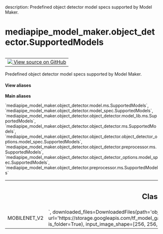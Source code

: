 description: Predefined object detector model specs supported by Model Maker.

<div itemscope itemtype="http://developers.google.com/ReferenceObject">
<meta itemprop="name" content="mediapipe_model_maker.object_detector.SupportedModels" />
<meta itemprop="path" content="Stable" />
<meta itemprop="property" content="MOBILENET_V2"/>
</div>

# mediapipe_model_maker.object_detector.SupportedModels

<!-- Insert buttons and diff -->

<table class="tfo-notebook-buttons tfo-api nocontent" align="left">
<td>
  <a target="_blank" href="https://github.com/google/mediapipe/tree/master/mediapipe/model_maker/python/vision/object_detector/model_spec.py#L51-L62">
    <img src="https://www.tensorflow.org/images/GitHub-Mark-32px.png" />
    View source on GitHub
  </a>
</td>
</table>



Predefined object detector model specs supported by Model Maker.

<section class="expandable">
  <h4 class="showalways">View aliases</h4>
  <p>
<b>Main aliases</b>
<p>`mediapipe_model_maker.object_detector.model.ms.SupportedModels`, `mediapipe_model_maker.object_detector.model_spec.SupportedModels`, `mediapipe_model_maker.object_detector.object_detector.model_lib.ms.SupportedModels`, `mediapipe_model_maker.object_detector.object_detector.ms.SupportedModels`, `mediapipe_model_maker.object_detector.object_detector.object_detector_options.model_spec.SupportedModels`, `mediapipe_model_maker.object_detector.object_detector.preprocessor.ms.SupportedModels`, `mediapipe_model_maker.object_detector.object_detector_options.model_spec.SupportedModels`, `mediapipe_model_maker.object_detector.preprocessor.ms.SupportedModels`</p>
</p>
</section>

<!-- Placeholder for "Used in" -->




<!-- Tabular view -->
 <table class="responsive fixed orange">
<colgroup><col width="214px"><col></colgroup>
<tr><th colspan="2"><h2 class="add-link">Class Variables</h2></th></tr>

<tr>
<td>
MOBILENET_V2<a id="MOBILENET_V2"></a>
</td>
<td>
`<SupportedModels.MOBILENET_V2: functools.partial(<class 'mediapipe_model_maker.python.vision.object_detector.model_spec.ModelSpec'>, downloaded_files=DownloadedFiles(path='object_detector/mobilenetv2', url='https://storage.googleapis.com/tf_model_garden/vision/qat/mobilenetv2_ssd_coco/mobilenetv2_ssd_i256_ckpt.tar.gz', is_folder=True), input_image_shape=[256, 256, 3])>`
</td>
</tr>
</table>

